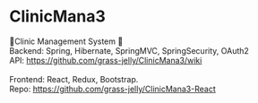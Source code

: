 # ClinicMana3
🏥Clinic Management System 🏥 <br />
Backend: Spring, Hibernate, SpringMVC, SpringSecurity, OAuth2 <br />
API: https://github.com/grass-jelly/ClinicMana3/wiki <br />
<br />
Frontend: React, Redux, Bootstrap. <br />
Repo: https://github.com/grass-jelly/ClinicMana3-React <br />
